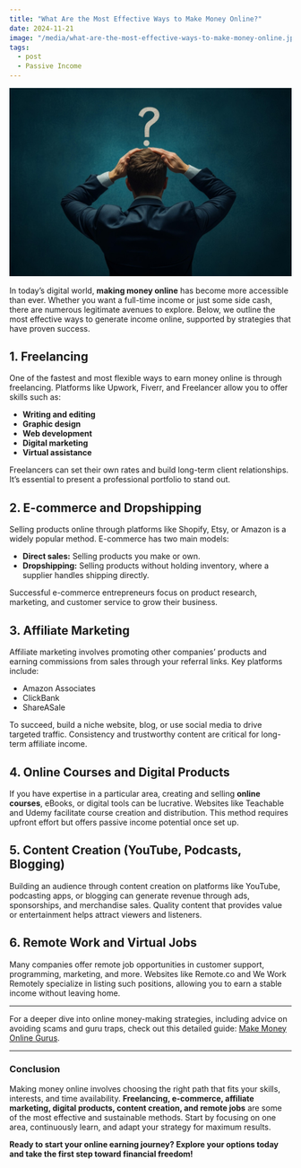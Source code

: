 ```yaml
---
title: "What Are the Most Effective Ways to Make Money Online?"
date: 2024-11-21
image: "/media/what-are-the-most-effective-ways-to-make-money-online.jpg"
tags:
  - post
  - Passive Income
---
```


![What Are the Most Effective Ways to Make Money Online?](/media/what-are-the-most-effective-ways-to-make-money-online.jpg)

In today’s digital world, **making money online** has become more accessible than ever. Whether you want a full-time income or just some side cash, there are numerous legitimate avenues to explore. Below, we outline the most effective ways to generate income online, supported by strategies that have proven success.

## 1. Freelancing

One of the fastest and most flexible ways to earn money online is through freelancing. Platforms like Upwork, Fiverr, and Freelancer allow you to offer skills such as:

- **Writing and editing**
- **Graphic design**
- **Web development**
- **Digital marketing**
- **Virtual assistance**

Freelancers can set their own rates and build long-term client relationships. It’s essential to present a professional portfolio to stand out.

## 2. E-commerce and Dropshipping

Selling products online through platforms like Shopify, Etsy, or Amazon is a widely popular method. E-commerce has two main models:

- **Direct sales:** Selling products you make or own.
- **Dropshipping:** Selling products without holding inventory, where a supplier handles shipping directly.

Successful e-commerce entrepreneurs focus on product research, marketing, and customer service to grow their business.

## 3. Affiliate Marketing

Affiliate marketing involves promoting other companies’ products and earning commissions from sales through your referral links. Key platforms include:

- Amazon Associates
- ClickBank
- ShareASale

To succeed, build a niche website, blog, or use social media to drive targeted traffic. Consistency and trustworthy content are critical for long-term affiliate income.

## 4. Online Courses and Digital Products

If you have expertise in a particular area, creating and selling **online courses**, eBooks, or digital tools can be lucrative. Websites like Teachable and Udemy facilitate course creation and distribution. This method requires upfront effort but offers passive income potential once set up.

## 5. Content Creation (YouTube, Podcasts, Blogging)

Building an audience through content creation on platforms like YouTube, podcasting apps, or blogging can generate revenue through ads, sponsorships, and merchandise sales. Quality content that provides value or entertainment helps attract viewers and listeners.

## 6. Remote Work and Virtual Jobs

Many companies offer remote job opportunities in customer support, programming, marketing, and more. Websites like Remote.co and We Work Remotely specialize in listing such positions, allowing you to earn a stable income without leaving home.

---

For a deeper dive into online money-making strategies, including advice on avoiding scams and guru traps, check out this detailed guide: [Make Money Online Gurus](https://supertotallyawesome.com/posts/make-money-online-gurus/).

---

### Conclusion

Making money online involves choosing the right path that fits your skills, interests, and time availability. **Freelancing, e-commerce, affiliate marketing, digital products, content creation, and remote jobs** are some of the most effective and sustainable methods. Start by focusing on one area, continuously learn, and adapt your strategy for maximum results.

**Ready to start your online earning journey? Explore your options today and take the first step toward financial freedom!**
